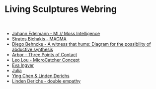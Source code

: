Living Sculptures Webring<br/><br/>
===

- [Johann Edelmann - MI   //   Moss Intelligence]()
- [Stratos Bichakis - MAGMA]()
- [Diego Behncke - A witness that hums: Diagram for the possibility of abductive synthesis]()
- [Arbor – Three Points of Contact](https://www.derrekchow.com/three-points-of-contact)
- [Leo Lou - MicroCatcher Concept]()
- [Eva Ingver]()
- [Julia]()
- [Ying Chen & Linden Derichs]()
- [Linden Derichs - double empathy]()
<!-- - [text](url) -->
<!-- ^^ add your link here in the same form: "- [text](url)" -->
